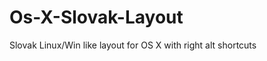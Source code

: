Os-X-Slovak-Layout
==================

Slovak Linux/Win like layout for OS X with right alt shortcuts
